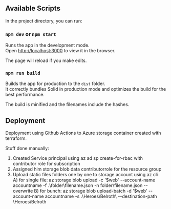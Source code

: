 ## Available Scripts

In the project directory, you can run:

### `npm dev` or `npm start`

Runs the app in the development mode.<br>
Open [http://localhost:3000](http://localhost:3000) to view it in the browser.

The page will reload if you make edits.<br>

### `npm run build`

Builds the app for production to the `dist` folder.<br>
It correctly bundles Solid in production mode and optimizes the build for the best performance.

The build is minified and the filenames include the hashes.<br>
## Deployment

Deployment using Github Actions to Azure storage container created with terraform.

Stuff done manually: 
1. Created Service principal using az ad sp create-for-rbac with  contributor role for subscription
2. Assigned him storage blob data contributorrole for the resource group
3. Upload static files folders one by one to storage account using az cli  
    A) for single file: az storage blob upload -c '$web' --account-name accountname -f .\folder\filename.json  -n folder\filename.json  --overwrite 
    B) for bunch:       az storage blob upload-batch -d '$web' --account-name accountname -s .\Heroes\Belroth\  --destination-path \Heroes\Belroth  

